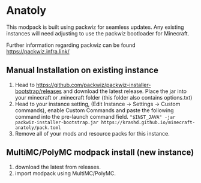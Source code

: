 # Anatoly

This modpack is built using packwiz for seamless updates. Any existing instances will need adjusting to use the packwiz bootloader for Minecraft.

Further information regarding packwiz can be found https://packwiz.infra.link/

## Manual Installation on existing instance
1. Head to https://github.com/packwiz/packwiz-installer-bootstrap/releases and download the latest release. Place the jar into your minecraft or .minecraft folder (this folder also contains options.txt)
2. Head to your instance setting, (Edit Instance -> Settings -> Custom commands), enable Custom Commands and paste the following command into the pre-launch command field.
```"$INST_JAVA" -jar packwiz-installer-bootstrap.jar https://krashd.github.io/minecraft-anatoly/pack.toml```
3. Remove all of your mods and resource packs for this instance.

## MultiMC/PolyMC modpack install (new instance)
1. download the latest from releases.
2. import modpack using MultiMC/PolyMC.